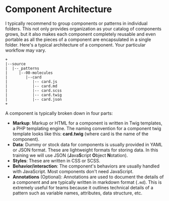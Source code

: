 # Component Architecture

I typically recommend to group components or patterns in individual folders. This not only provides organization as your catalog of components grows, but it also makes each component completely reusable and even portable as all the pieces of a component are encapsulated in a single folder. Here's a typical architecture of a component. Your particular workflow may vary.

```text
+
|--source
|  |--_patterns
|     |--00-molecules
|        |--card
|           |-- card.js
|           |-- card.md
|           |-- card.scss
|           |-- card.twig
|           |-- card.json
+
```

A component is typically broken down in four parts:

* **Markup**: Markup or HTML for a component is written in Twig templates, a PHP templating engine. The naming convention for a component twig template looks like this: **card.twig** \(where card is the name of the component\).
* **Data**: Dummy or stock data for components is usually provided in YAML or JSON format. These are lightweight formats for storing data. In this training we will use JSON \(**J**ava**S**cript **O**bject **N**otation\).
* **Styles**: These are written in CSS or SCSS.
* **Behavior/interaction**: The component's behaviors are usually handled with JavaScript.  Most components don't need JavaScript.
* **Annotations** \(Optional\): Annotations are used to document the details of a component and are typically written in markdown format \(`.md`\). This is extremely useful for teams because it outlines technical details of a pattern such as variable names, attributes, data structure, etc.



